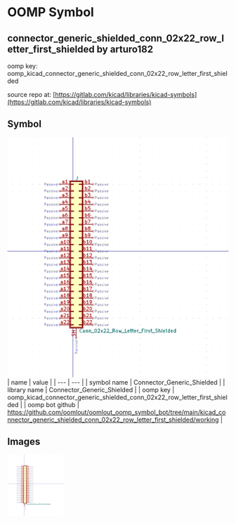 # OOMP Symbol  
## connector_generic_shielded_conn_02x22_row_letter_first_shielded  by arturo182  
  
oomp key: oomp_kicad_connector_generic_shielded_conn_02x22_row_letter_first_shielded  
  
source repo at: [https://gitlab.com/kicad/libraries/kicad-symbols](https://gitlab.com/kicad/libraries/kicad-symbols)  
## Symbol  
  
[![working.png](working_600.png)](working.png)  
| name | value | 
| --- | --- | 
| symbol name | Connector_Generic_Shielded | 
| library name | Connector_Generic_Shielded | 
| oomp key | oomp_kicad_connector_generic_shielded_conn_02x22_row_letter_first_shielded | 
| oomp bot github | https://github.com/oomlout/oomlout_oomp_symbol_bot/tree/main/kicad_connector_generic_shielded_conn_02x22_row_letter_first_shielded/working | 
## Images  
  
[![working.png](working_140.png)](working.png)  
